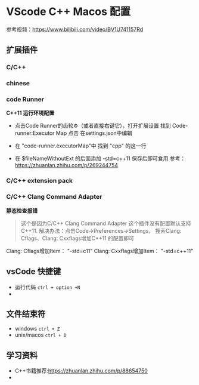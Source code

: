 # VScode C++ Macos 配置
参考视频：https://www.bilibili.com/video/BV1U741157Rd

## 扩展插件
### C/C++
### chinese
### code Runner
**C++11 运行环境配置**

- 点击Code Runner的齿轮⚙（或者直接右键它），打开扩展设置
找到 Code-runner:Executor Map 点击 在settings.json中编辑

- 在 "code-runner.executorMap"中 找到 "cpp" 的这一行
- 在 $fileNameWithoutExt 的后面添加 -std=c++11 保存后即可食用
  参考：https://zhuanlan.zhihu.com/p/269244754

### C/C++ extension pack

### C/C++ Clang Command Adapter
**静态检查报错**
>这个是因为C/C++ Clang Command Adapter 这个插件没有配置默认支持C++11.
解决办法：点击Code->Preferences->Settings， 搜索Clang: Cflags、Clang: Cxxflags增加C++11 的配置即可

Clang: Cflags增加Item： "-std=c11"
Clang: Cxxflags增加Item： "-std=c++11"

## vsCode 快捷键

- 运行代码 `ctrl + option +N`
- 

## 文件结束符
- windows `ctrl + Z`
- unix/macos `ctrl + D`

## 学习资料
- C++书籍推荐:https://zhuanlan.zhihu.com/p/88654750
- 